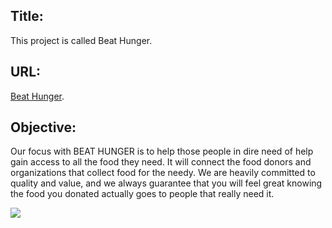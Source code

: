 ## Title: 
This project is called Beat Hunger.

## URL: 
[Beat Hunger](https://cranky-benz-b56cef.netlify.app/).

## Objective: 
Our focus with BEAT HUNGER is to help those people in dire need of help gain access to all the food they need. It will connect the food donors and organizations that collect food for the needy. We are heavily committed to quality and value, and we always guarantee that you will feel great knowing the food you donated actually goes to people that really need it.


![](images/home-page.PNG)


